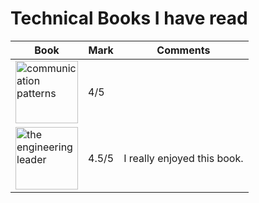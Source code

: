 # Technical Books I have read

| Book                                                                                                                                                                                                                                    | Mark | Comments                    |
|-----------------------------------------------------------------------------------------------------------------------------------------------------------------------------------------------------------------------------------------|------|-------------------------------|
| <a href="https://www.oreilly.com/library/view/learning-domain-driven-design/9781098100124/" target="_blank"> <img src="https://www.oreilly.com/covers/urn:orm:book:9781098100124/400w/" alt="communication patterns" width="100"/> </a> | 4/5   |                             |
| <a href="https://www.oreilly.com/library/view/the-engineering-leader/9781098154059/" target="_blank"> <img src="https://www.oreilly.com/covers/urn:orm:book:9781098154059/400w/" alt="the engineering leader" width="100"/> </a>        | 4.5/5 | I really enjoyed this book. |
